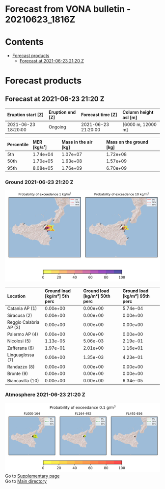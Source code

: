 
Forecast from VONA bulletin - 20210623_1816Z
============================================

Contents
========

* [Forecast products](#forecast-products)
	* [Forecast at 2021-06-23 21:20 Z](#forecast-at-2021-06-23-2120-z)

# Forecast products

## Forecast at 2021-06-23 21:20 Z
  

|Eruption start [Z]|Eruption end [Z]|Forecast time [Z]|Column height asl [m]|
| :--- | :--- | :--- | :--- |
|2021-06-23 18:20:00|Ongoing|2021-06-23 21:20:00|[6000 m, 12000 m]|
  
  

|Percentile|MER [kg/s¹]|Mass in the air [kg]|Mass on the ground [kg]|
| :--- | :--- | :--- | :--- |
|5th|1.74e+04|1.07e+07|1.72e+08|
|50th|1.70e+05|1.63e+08|1.57e+09|
|95th|8.08e+05|1.76e+09|6.70e+09|
  

### Ground 2021-06-23 21:20 Z
  
![](./figures/probability_grd_2021_06_23_2120_scenario_1.png)  
  
  
  
  
  
  
  
  
  

|Location|Ground load [kg/m²] 5th perc|Ground load [kg/m²] 50th perc|Ground load [kg/m²] 95th perc|
| :--- | :--- | :--- | :--- |
|Catania AP (1)|0.00e+00|0.00e+00|5.74e-04|
|Siracusa (2)|0.00e+00|0.00e+00|0.00e+00|
|Reggio Calabria AP (3)|0.00e+00|0.00e+00|0.00e+00|
|Palermo AP (4)|0.00e+00|0.00e+00|0.00e+00|
|Nicolosi (5)|1.13e-05|5.06e-03|2.19e-01|
|Zafferana (6)|1.97e-01|2.01e+00|1.16e+01|
|Linguaglossa (7)|0.00e+00|1.35e-03|4.23e-01|
|Randazzo (8)|0.00e+00|0.00e+00|0.00e+00|
|Bronte (9)|0.00e+00|0.00e+00|0.00e+00|
|Biancavilla (10)|0.00e+00|0.00e+00|6.34e-05|
  

### Atmosphere 2021-06-23 21:20 Z
  
![](./figures/probability_air_2021_06_23_2120_scenario_1_conclev_1.png)  
Go to [Supplementary page](Supplementary_page.md)  
Go to [Main directory](https://github.com/federicapardini/Real_time_ash_forecast)